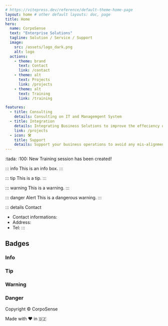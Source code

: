 ```yaml
---
# https://vitepress.dev/reference/default-theme-home-page
layout: home # other default layouts: doc, page
title: Home
hero:
  name: CorpoSense
  text: "Enterprise Solutions"
  tagline: Solution / Service / Support
  image:
    src: /assets/logo_dark.png
    alt: logo
  actions:
    - theme: brand
      text: Contact
      link: /contact
    - theme: alt
      text: Projects
      link: /projects
    - theme: alt
      text: Training
      link: /training

features:
  - title: Consulting
    details: Consulting on IT and Managemgent System
  - title: Integration
    details: Integrating Business Solutions to improve the effeciency of your performance
    link: /projects
  - icon: 🛠️
    title: Support
    details: Support your business operations to avoid any mis-alignment with the pre-defined goals.
---
```

<script setup>
import { useData } from 'vitepress'
import { useSidebar } from 'vitepress/theme'

const { hasSidebar } = useSidebar()
const { page } = useData()
</script>

<!-- <h1 v-if="hasSidebar">{{ page.title }}</h1> -->

<CSButton text="Home" />
:tada: :100: New Training session has been created!

::: info
This is an info box.
:::

::: tip
This is a tip.
:::

::: warning
This is a warning.
:::

::: danger Alert
This is a dangerous warning.
:::

::: details Contact
- Contact informations:
- Address: 
- Tel:
:::

## Badges

### Info <Badge type="info" text="default" />
### Tip <Badge type="tip" text="^1.9.0" />
### Warning <Badge type="warning" text="beta" />
### Danger <Badge type="danger" text="caution" />

Copyright &copy; CorpoSense

Made with :heart: in :algeria:

<style>
:root {
  /* --vp-home-hero-name-color: var(--vp-c-brand-1); */
  /* --vp-home-hero-name-color: red; */

  /* Gradient color */
  --vp-home-hero-name-color: transparent;
  /* --vp-home-hero-name-background: -webkit-linear-gradient(120deg, #bd34fe, #41d1ff); */
  --vp-home-hero-name-background: -webkit-linear-gradient(120deg, red, darkRed);

  /* Custom badges colors */
  --vp-badge-info-border: transparent;
  --vp-badge-info-text: var(--vp-c-text-2);
  --vp-badge-info-bg: var(--vp-c-default-soft);

  --vp-badge-tip-border: transparent;
  --vp-badge-tip-text: var(--vp-c-brand-1);
  --vp-badge-tip-bg: var(--vp-c-brand-soft);

  --vp-badge-warning-border: transparent;
  --vp-badge-warning-text: var(--vp-c-warning-1);
  --vp-badge-warning-bg: var(--vp-c-warning-soft);

  --vp-badge-danger-border: transparent;
  --vp-badge-danger-text: var(--vp-c-danger-1);
  --vp-badge-danger-bg: var(--vp-c-danger-soft);
}

.clip {
  font-size: 120%
}
</style>